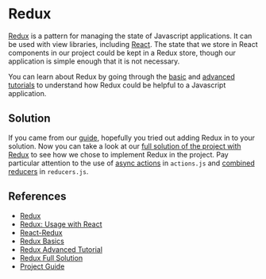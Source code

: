# Redux

[Redux][redux] is a pattern for managing the state of Javascript applications. It can be used with view libraries, including [React][redux-with-react]. The state that we store in React components in our project could be kept in a Redux store, though our application is simple enough that it is not necessary.

You can learn about Redux by going through the [basic][redux-basics] and [advanced tutorials][redux-adv] to understand how Redux could be helpful to a Javascript application.

## Solution

If you came from our [guide][guide], hopefully you tried out adding Redux in to your solution. Now you can take a look at our [full solution of the project with Redux][full-solution] to see how we chose to implement Redux in the project. Pay particular attention to the use of [async actions][full-solution-actions] in `actions.js` and [combined reducers][full-solution-reducers] in `reducers.js`.

## References
- [Redux][redux]
- [Redux: Usage with React][redux-with-react]
- [React-Redux][react-redux]
- [Redux Basics][redux-basics]
- [Redux Advanced Tutorial][redux-adv]
- [Redux Full Solution][full-solution]
- [Project Guide][guide]

[redux]: https://redux.js.org/
[react-redux]: https://react-redux.js.org/
[redux-with-react]: https://redux.js.org/basics/usage-with-react
[redux-basics]: https://redux-docs.netlify.com/basics
[redux-adv]: https://redux-docs.netlify.com/advanced
[async-actions]: https://redux-docs.netlify.com/advanced/async-actions
[full-solution]: https://github.com/BrightcoveLearning/play-2019-techathon/tree/redux-solution
[full-solution-actions]: https://github.com/BrightcoveLearning/play-2019-techathon/blob/redux-solution/src/actions.js
[full-solution-reducers]: https://github.com/BrightcoveLearning/play-2019-techathon/blob/redux-solution/src/reducers.js
[guide]: ./guide.md#extra-credit-redux-version

